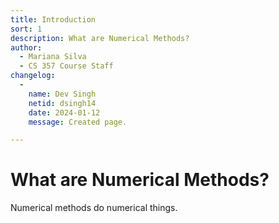 ```yaml
---
title: Introduction
sort: 1
description: What are Numerical Methods?
author:
  - Mariana Silva
  - CS 357 Course Staff
changelog:
  - 
    name: Dev Singh
    netid: dsingh14
    date: 2024-01-12
    message: Created page.

---
```


# What are Numerical Methods?

Numerical methods do numerical things.
